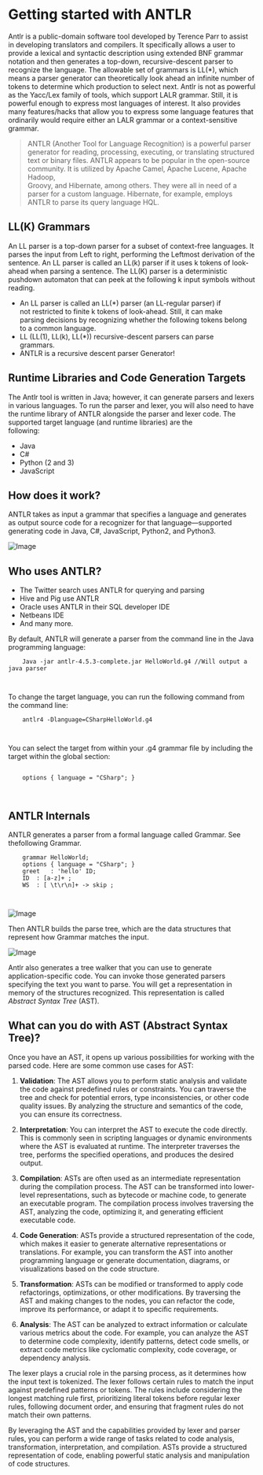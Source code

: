 
<h1 id="getting-started-with-antlr">Getting started with ANTLR</h1>
<p>Antlr is a public-domain software tool developed by Terence Parr to assist in developing translators and compilers. It specifically allows a user to provide a lexical and syntactic description using extended BNF grammar notation and then generates a top-down, recursive-descent parser to recognize the language. The allowable set of grammars is LL(*), which means a parser generator can theoretically look ahead an infinite number of tokens to determine which production to select next. Antlr is not as powerful as the Yacc/Lex family of tools, which support LALR grammar. Still, it is powerful enough to express most languages of interest. It also provides many features/hacks that allow you to express some language features that ordinarily would require either an LALR grammar or a context-sensitive grammar.</p>
<blockquote>
<p>ANTLR (Another Tool for Language Recognition) is a powerful parser generator for reading, processing, executing, or translating structured text or binary files. ANTLR appears to be popular in the open-source community. It is utilized by Apache Camel, Apache Lucene, Apache Hadoop,<br>
Groovy, and Hibernate, among others. They were all in need of a parser for a custom language. Hibernate, for example, employs ANTLR to parse its query language HQL.</p>
</blockquote>
<h2 id="llk-grammars">LL(K) Grammars</h2>
<p>An LL parser is a top-down parser for a subset of context-free languages.  It parses the input from Left to right, performing the Leftmost derivation of the sentence.  An LL parser is called an LL(k) parser if it uses k tokens of look-ahead when parsing a sentence. The LL(K) parser is a deterministic pushdown automaton that can peek at the following k input symbols without reading.</p>
<ul>
<li>An LL parser is called an LL(*) parser (an LL-regular parser) if<br>
not restricted to finite k tokens of look-ahead. Still, it can make<br>
parsing decisions by recognizing whether the following tokens belong<br>
to a common language.</li>
<li>LL (LL(1), LL(k), LL(*)) recursive-descent parsers can parse<br>
grammars.</li>
<li>ANTLR is a recursive descent parser Generator!</li>
</ul>
<h2 id="runtime-libraries-and-code-generation-targets">Runtime Libraries and Code Generation Targets</h2>
<p>The Antlr tool is written in Java; however, it can generate parsers and lexers in various languages. To run the parser and lexer, you will also need to have the runtime library of ANTLR alongside the parser and lexer code. The supported target language (and runtime libraries) are the<br>
following:</p>
<ul>
<li>Java</li>
<li>C#</li>
<li>Python (2 and 3)</li>
<li>JavaScript</li>
</ul>
<h2 id="how-does-it-work">How does it work?</h2>
<p>ANTLR takes as input a grammar that specifies a language and generates<br>
as output source code for a recognizer for that language—supported<br>
generating code in Java, C#, JavaScript, Python2, and Python3.</p>
<p><img src="../../dir/images/03b38213-a4c9-4382-81a4-8ddc581eb213_smallRaw.png" alt="Image"></p>
<h2 id="who-uses-antlr">Who uses ANTLR?</h2>
<ul>
<li>The Twitter search uses ANTLR for querying and parsing</li>
<li>Hive and Pig use ANTLR</li>
<li>Oracle uses ANTLR in their SQL developer IDE</li>
<li>Netbeans IDE</li>
<li>And many more.</li>
</ul>
<p>By default, ANTLR will generate a parser from the command line in the Java programming language:</p>
<pre class=" language-bash"><code class="prism  language-bash">    Java -jar antlr-4.5.3-complete.jar HelloWorld.g4 //Will output a java parser 

</code></pre>
<p>To change the target language, you can run the following command from<br>
the command line:</p>
<pre class=" language-cmd"><code class="prism  language-cmd">    antlr4 -Dlanguage=CSharpHelloWorld.g4 

</code></pre>
<p>You can select the target from within your .g4 grammar file by including the target within the global section:</p>
<pre class=" language-csharp"><code class="prism  language-csharp">   
    options <span class="token punctuation">{</span> language <span class="token operator">=</span> <span class="token string">"CSharp"</span><span class="token punctuation">;</span> <span class="token punctuation">}</span>  

</code></pre>
<h2 id="antlr-internals">ANTLR Internals</h2>
<p>ANTLR generates a parser from a formal language called Grammar. See thefollowing Grammar.</p>
<pre class=" language-csharp"><code class="prism  language-csharp">    grammar HelloWorld<span class="token punctuation">;</span>
    options <span class="token punctuation">{</span> language <span class="token operator">=</span> <span class="token string">"CSharp"</span><span class="token punctuation">;</span> <span class="token punctuation">}</span>  
    greet   <span class="token punctuation">:</span> <span class="token string">'hello'</span> ID<span class="token punctuation">;</span>
    ID  <span class="token punctuation">:</span> <span class="token punctuation">[</span>a<span class="token operator">-</span>z<span class="token punctuation">]</span><span class="token operator">+</span> <span class="token punctuation">;</span>
    WS  <span class="token punctuation">:</span> <span class="token punctuation">[</span> \t\r\n<span class="token punctuation">]</span><span class="token operator">+</span> <span class="token operator">-</span><span class="token operator">&gt;</span> skip <span class="token punctuation">;</span>

</code></pre>
<p><img src="../../dir/images/77818c04-c863-41ab-ad80-a42c08f03d62_smallRaw.png" alt="Image"></p>
<p>Then ANTLR builds the parse tree, which are the data structures that represent how Grammar matches the input.</p>
<p><img src="../../dir/images/8e694eb8-f0aa-4c6d-8599-37c8f3ae376f_smallRaw.png" alt="Image"></p>
<p>Antlr also generates a tree walker that you can use to generate<br>
application-specific code. You can invoke those generated parsers<br>
specifying the text you want to parse. You will get a representation in<br>
memory of the structures recognized. This representation is called<br>
<em>Abstract Syntax Tree</em> (AST).</p>
<h2 id="what-can-you-do-with-ast-abstract-syntax-tree">What can you do with AST (Abstract Syntax Tree)?</h2>
<p>Once you have an AST, it opens up various possibilities for working with the parsed code. Here are some common use cases for AST:</p>
<ol>
<li>
<p><strong>Validation</strong>: The AST allows you to perform static analysis and validate the code against predefined rules or constraints. You can traverse the tree and check for potential errors, type inconsistencies, or other code quality issues. By analyzing the structure and semantics of the code, you can ensure its correctness.</p>
</li>
<li>
<p><strong>Interpretation</strong>: You can interpret the AST to execute the code directly. This is commonly seen in scripting languages or dynamic environments where the AST is evaluated at runtime. The interpreter traverses the tree, performs the specified operations, and produces the desired output.</p>
</li>
<li>
<p><strong>Compilation</strong>: ASTs are often used as an intermediate representation during the compilation process. The AST can be transformed into lower-level representations, such as bytecode or machine code, to generate an executable program. The compilation process involves traversing the AST, analyzing the code, optimizing it, and generating efficient executable code.</p>
</li>
<li>
<p><strong>Code Generation</strong>: ASTs provide a structured representation of the code, which makes it easier to generate alternative representations or translations. For example, you can transform the AST into another programming language or generate documentation, diagrams, or visualizations based on the code structure.</p>
</li>
<li>
<p><strong>Transformation</strong>: ASTs can be modified or transformed to apply code refactorings, optimizations, or other modifications. By traversing the AST and making changes to the nodes, you can refactor the code, improve its performance, or adapt it to specific requirements.</p>
</li>
<li>
<p><strong>Analysis</strong>: The AST can be analyzed to extract information or calculate various metrics about the code. For example, you can analyze the AST to determine code complexity, identify patterns, detect code smells, or extract code metrics like cyclomatic complexity, code coverage, or dependency analysis.</p>
</li>
</ol>
<p>The lexer plays a crucial role in the parsing process, as it determines how the input text is tokenized. The lexer follows certain rules to match the input against predefined patterns or tokens. The rules include considering the longest matching rule first, prioritizing literal tokens before regular lexer rules, following document order, and ensuring that fragment rules do not match their own patterns.</p>
<p>By leveraging the AST and the capabilities provided by lexer and parser rules, you can perform a wide range of tasks related to code analysis, transformation, interpretation, and compilation. ASTs provide a structured representation of code, enabling powerful static analysis and manipulation of code structures.</p>

